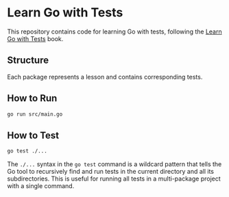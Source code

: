 # Learn Go with Tests

This repository contains code for learning Go with tests, following the [Learn Go with Tests](https://quii.gitbook.io/learn-go-with-tests) book.

## Structure

Each package represents a lesson and contains corresponding tests.

## How to Run

```sh
go run src/main.go
```

## How to Test

```sh
go test ./...
```

The `./...` syntax in the `go test` command is a wildcard pattern that tells the Go tool to recursively find and run tests in the current directory and all its subdirectories. This is useful for running all tests in a multi-package project with a single command.